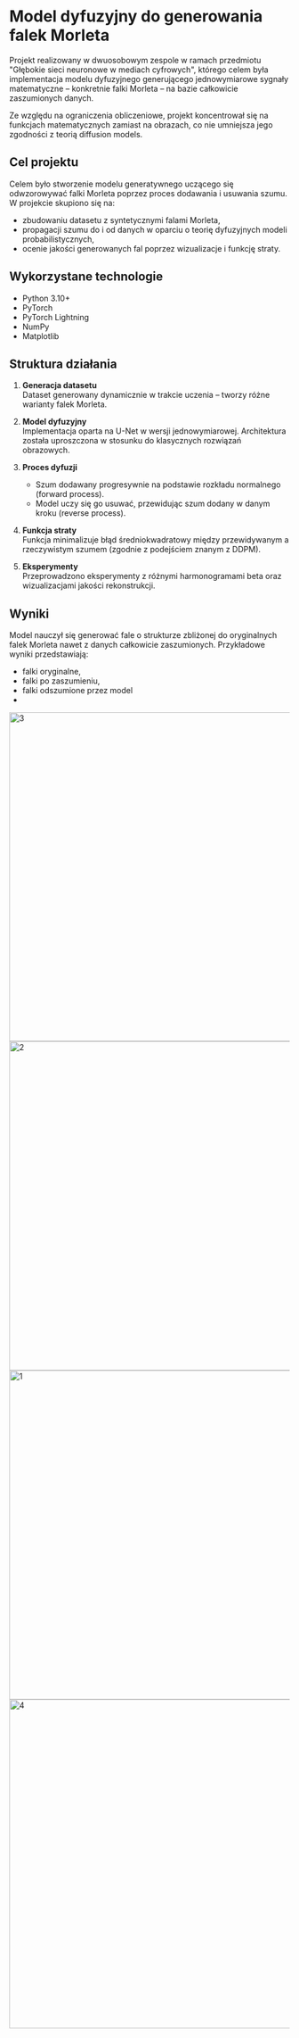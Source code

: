 # Model dyfuzyjny do generowania falek Morleta

Projekt realizowany w dwuosobowym zespole w ramach przedmiotu "Głębokie sieci neuronowe w mediach cyfrowych", którego celem była implementacja modelu dyfuzyjnego generującego jednowymiarowe sygnały matematyczne – konkretnie falki Morleta – na bazie całkowicie zaszumionych danych.

Ze względu na ograniczenia obliczeniowe, projekt koncentrował się na funkcjach matematycznych zamiast na obrazach, co nie umniejsza jego zgodności z teorią diffusion models.

## Cel projektu

Celem było stworzenie modelu generatywnego uczącego się odwzorowywać falki Morleta poprzez proces dodawania i usuwania szumu. W projekcie skupiono się na:

- zbudowaniu datasetu z syntetycznymi falami Morleta,
- propagacji szumu do i od danych w oparciu o teorię dyfuzyjnych modeli probabilistycznych,
- ocenie jakości generowanych fal poprzez wizualizacje i funkcję straty.

## Wykorzystane technologie

- Python 3.10+
- PyTorch
- PyTorch Lightning
- NumPy
- Matplotlib

## Struktura działania

1. **Generacja datasetu**  
   Dataset generowany dynamicznie w trakcie uczenia – tworzy różne warianty falek Morleta.

2. **Model dyfuzyjny**  
   Implementacja oparta na U-Net w wersji jednowymiarowej. Architektura została uproszczona w stosunku do klasycznych rozwiązań obrazowych.

3. **Proces dyfuzji**  
   - Szum dodawany progresywnie na podstawie rozkładu normalnego (forward process).
   - Model uczy się go usuwać, przewidując szum dodany w danym kroku (reverse process).

4. **Funkcja straty**  
   Funkcja minimalizuje błąd średniokwadratowy między przewidywanym a rzeczywistym szumem (zgodnie z podejściem znanym z DDPM).

5. **Eksperymenty**  
   Przeprowadzono eksperymenty z różnymi harmonogramami beta oraz wizualizacjami jakości rekonstrukcji.

## Wyniki

Model nauczył się generować fale o strukturze zbliżonej do oryginalnych falek Morleta nawet z danych całkowicie zaszumionych. Przykładowe wyniki przedstawiają:

- falki oryginalne,
- falki po zaszumieniu,
- falki odszumione przez model
- 
<img width="1790" height="590" alt="3" src="https://github.com/user-attachments/assets/538f63c9-ece1-4856-87d5-216c66d08d29" />
<img width="1790" height="590" alt="2" src="https://github.com/user-attachments/assets/f21336d6-a771-46d6-852e-898033da7701" />
<img width="1790" height="590" alt="1" src="https://github.com/user-attachments/assets/4fda56d2-b230-4d43-b023-40e71685ae39" />
<img width="1790" height="590" alt="4" src="https://github.com/user-attachments/assets/a17be655-e7bb-4572-ae76-2d5307081e70" />
